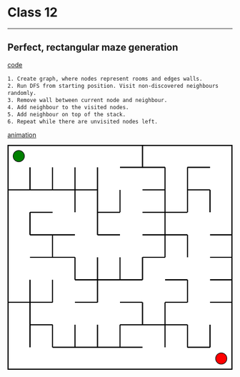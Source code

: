 # Class 12

---

## Perfect, rectangular maze generation

[code](code/maze.py)

```
1. Create graph, where nodes represent rooms and edges walls.
2. Run DFS from starting position. Visit non-discovered neighbours randomly.
3. Remove wall between current node and neighbour.
4. Add neighbour to the visited nodes.
5. Add neighbour on top of the stack.
6. Repeat while there are unvisited nodes left.
```

[animation](code/img/test_animated.svg)

![](code/img/test.svg)
